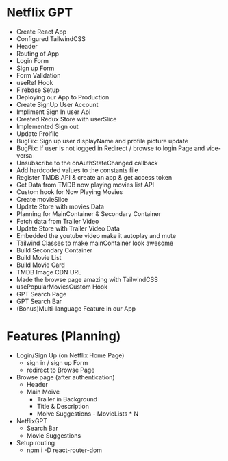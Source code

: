 # Netflix GPT
- Create React App
- Configured TailwindCSS
- Header
- Routing of App
- Login Form
- Sign up Form
- Form Validation
- useRef Hook
- Firebase Setup
- Deploying our App to Production
- Create SignUp User Account 
- Impliment Sign In user Api
- Created Redux Store with userSlice
- Implemented Sign out
- Update Proifile
- BugFix: Sign up user displayName and profile picture update
- BugFix: If user is not logged in Redirect / browse to login Page and vice-versa
- Unsubscribe to the onAuthStateChanged callback
- Add hardcoded values to the constants file
- Register TMDB API & create an app & get access token
- Get Data from TMDB now playing movies list API
- Custom hook for Now Playing Movies
- Create movieSlice
- Update Store with movies Data
- Planning for MainContainer & Secondary Container
- Fetch data from Trailer Video
- Update Store with Trailer Video Data
- Embedded the youtube video make it autoplay and mute
- Tailwind Classes to make mainContainer look awesome
- Build Secondary Container
- Build Movie List
- Build Movie Card
- TMDB Image CDN URL
- Made the browse page amazing with TailwindCSS
- usePopularMoviesCustom Hook
- GPT Search Page
- GPT Search Bar
- (Bonus)Multi-language Feature in our App

# Features (Planning)
- Login/Sign Up (on Netflix Home Page)
    - sign in / sign up Form
    - redirect to Browse Page
- Browse page (after authentication)
    - Header
    - Main Moive
        - Trailer in Background
        - Title & Description
        - Moive Suggestions
               - MovieLists * N
- NetflixGPT
     - Search Bar
     - Movie Suggestions    
- Setup routing
     - npm i -D react-router-dom